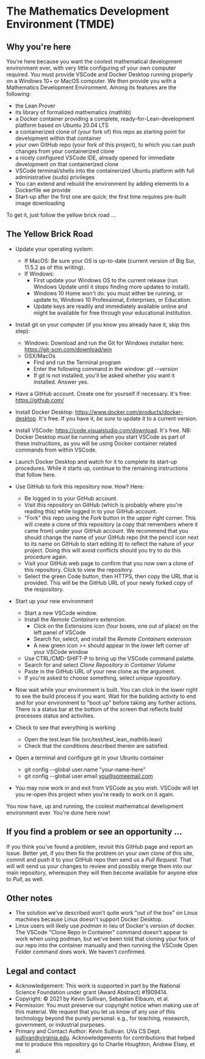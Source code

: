 # The Mathematics Development Environment (TMDE)
## Why you're here

You're here because you want the coolest mathematical development environment ever, with very little configuring of your own computer required. You must provide VSCode and Docker Desktop running properly on a Windows 10+ or MacOS computer. We then provide you with a Mathematics Development Environment. Among its features are the following: 
- the Lean Prover
- its library of formalized mathematics (mathlib)
- a Docker container providing a complete, ready-for-Lean-development platform based on Ubuntu 20.04 LTS
- a containerized clone of (your fork of) this repo as starting point for development within that container
- your own GitHub repo (your fork of this project), to which you can push changes from your containerized clone
- a nicely configured VSCode IDE, already opened for immediate development on that containerized clone 
- VSCode terminal/shells into the containerized Ubuntu platform with full administrative (sudo) privileges
- You can extend and rebuild the environment by adding elements to a Dockerfile we provide
- Start-up after the first one are quick; the first time requires pre-built image downloading

To get it, just follow the yellow brick road ...

## The Yellow Brick Road
- Update your operating system:
  - If MacOS: Be sure your OS is up-to-date (current version of Big Sur, 11.5.2 as of this writing).
  - If Windows: 
    - First update your Windows OS to the current release (run Windows Update until it stops finding more updates to install). 
    - Windows 10 Home won't do: you must either be running, or update to, Windows 10 Professional, Enterprises, or Education. 
    - Update keys are readily and immediately available online and might be available for free through your educational institution.
- Install git on your computer (if you know you already have it, skip this step):
  - Windows: Download and run the Git for Windows installer here: <https://git-scm.com/download/win>
  - OSX/MacOs
    - Find and run the Terminal program
    - Enter the following command in the window: *git --version*
    - If git is not installed, you'll be asked whether you want it installed. Answer yes. 
- Have a GitHub account. Create one for yourself if necessary. It's free: https://github.com/
- Install Docker Desktop: https://www.docker.com/products/docker-desktop. It's free. If you have it, *be sure* to update it to a current version.
- Install VSCode: https://code.visualstudio.com/download. It's free. NB: Docker Desktop *must* be running when you start VSCode as part of these instructions, as you will be using Docker container related commands from within VSCode.
- Launch Docker Desktop and watch for it to complete its start-up procedures. While it starts up, continue to the remaining instructions that follow here. 
- Use GitHub to fork this repository now. How? Here:
  - Be logged in to your GitHub account.
  - Visit *this* repository on GitHub (which is probably where you're reading this) while logged in to your GitHub account.
  - "Fork" this repo using the *Fork* button in the upper right corner. This will create a clone of this repository (a copy that remembers where it came from) under your GitHub account. We recommend that you should change the name of your GitHub repo (hit the pencil icon next to its name on GitHub to start editing it) to reflect the nature of your project. Doing this will avoid conflicts should you try to do this procedure again.
  -   Visit your GitHub web page to confirm that you now own a clone of this repository. Click to view the repository.
  -   Select the green Code button, then HTTPS, then copy the URL that is provided. This will be the GitHub URL of your newly forked copy of the respository.
- Start up your new environment
  - Start a *new* VSCode window.
  - Install the _Remote Containers_ extension.
    - Click on the Extensions icon (four boxes, one out of place) on the left panel of VSCode
    - Search for, select, and install the _Remote Containers_ extension
    - A new green icon >< should appear in the lower left corner of your VSCode window 
  - Use CTRL/CMD-SHIFT-P to bring up the VSCode command palatte. 
  - Search for and select *Clone Repository in Container Volume*
  - Paste in the GitHub URL of your new clone as the argument.
  - If you're asked to choose something, select *unique repository*.
- Now wait while your environment is built. You can click in the lower right to see the build process if you want. Wait for the building activity to end and for your environment to "boot up" before taking any further actions. There is a status bar at the bottom of the screen that reflects build processes status and activities.
- Check to see that everything is working
  - Open the test.lean file (src/test/test_lean_mathlib.lean)
  - Check that the conditions described therein are satisfied.
- Open a terminal and configure git in your Ubuntu container 
  - git config --global user.name "your-name-here"
  - git config --global user.email <you@someemail.com>
  
- You may now work in and exit from VSCode as you wish. VSCode will let you re-open this project when you're ready to work on it again.

You now have, up and running, the coolest mathematical development environment ever. You're done here now!

## If you find a problem or see an opportunity ...
If you think you've found a problem, revisit this GitHub page and report an Issue. Better yet, if you then fix the problem on your own clone of this site, commit and push it to your GitHub repo then send us a *Pull Request*. That will will send us your changes to review and possibly merge them into our main repository, whereupon they will then become available for anyone else to *Pull*, as well.  

## Other notes
- The solution we've described won't quite work "out of the box" on Linux machines because Linux doesn't support Docker Desktop.
- Linux users will likely use *podman* in lieu of Docker's version of docker. The VSCode "Clone Repo in Container" command doesn't appear to work when using podman, but we've been told that cloning your fork of our repo into the container manually and then running the VSCode Open Folder command does work. We haven't confirmed.

## Legal and contact
- Acknowledgement: This work is supported in part by the National Science Foundation under grant (Award Abstract) #1909414.
- Copyright: © 2021 by Kevin Sullivan, Sebastian Elbaum, et al.
- Permission: You must preserve our copyright notice when making use of this material. We request that you let us know of any use of this technology beyond the purely personal: e.g., for teaching, reseasrch, government, or industrial purposes. 
- Primary and Contact Author: Kevin Sullivan. UVa CS Dept. sullivan@virginia.edu. Acknowledgements for contributions that helped me to produce this repository go to Charlie Houghton, Andrew Elsey, et al.  
